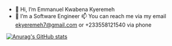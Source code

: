 - 👋 Hi, I’m Emmanuel Kwabena Kyeremeh
- 👀 I’m a Software Engineer
📫 You can reach me via my email ekyeremeh7@gmail.com or +233558121540 via phone

<!---
ekyeremeh7/ekyeremeh7 is a ✨ special ✨ repository because its `README.md` (this file) appears on your GitHub profile.
You can click the Preview link to take a look at your changes.
--->

[![Anurag's GitHub stats](https://github-readme-stats.vercel.app/api?username=ekyeremeh7)](https://github.com/ekyeremeh7/github-readme-stats)
